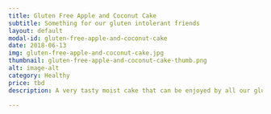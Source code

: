```yaml
---
title: Gluten Free Apple and Coconut Cake
subtitle: Something for our gluten intolerant friends
layout: default
modal-id: gluten-free-apple-and-coconut-cake
date: 2018-06-13
img: gluten-free-apple-and-coconut-cake.jpg
thumbnail: gluten-free-apple-and-coconut-cake-thumb.png
alt: image-alt
category: Healthy
price: tbd
description: A very tasty moist cake that can be enjoyed by all our gluten intolerant friends.

---
```

